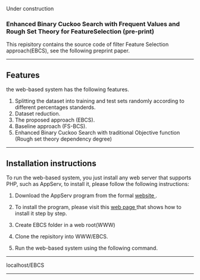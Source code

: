 Under construction
### Enhanced Binary Cuckoo Search with Frequent Values and Rough Set Theory for FeatureSelection (pre-print)

This repisitory contains the source code of filter Feature Selection approach(EBCS), see the following preprint paper.

<hr/>

## Features
the web-based system has the following features.

1. Splitting the dataset into training and test sets randomly according to different percentages standerds.
2. Dataset reduction.
3. The proposed approach (EBCS).
4. Baseline approach (FS-BCS).
5. Enhanced Binary Cuckoo Search with traditional Objective function (Rough set theory dependency degree)

<hr/>

## Installation instructions
To run the web-based system, you just install any web server that supports PHP, such as AppServ, to install it, please follow the following instructions:
1. Download the AppServ program from the formal  <a href="https://www.appserv.org/en/download/">website </a>.
2. To install the program, please visit this <a href="https://www.appserv.org/en/howto/"> web page </a> that shows how to install it step by step.
3. Create EBCS folder in a web root(WWW)
4. Clone the repisitory into WWW/EBCS.


4. Run the web-based system using the following command.

---
localhost/EBCS

<hr/>

  
